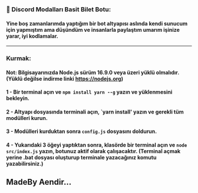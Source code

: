 ### 🎫 Discord Modalları Basit Bilet Botu:

#### Yine boş zamanlarımda yaptığım bir bot altyapısı aslında kendi sunucum için yapmıştım ama düşündüm ve insanlarla paylaştım umarım işinize yarar, iyi kodlamalar.

<hr />

### Kurmak:

####

#### Not: Bilgisayarınızda Node.js sürüm 16.9.0 veya üzeri yüklü olmalıdır. (Yüklü değilse indirme linki https://nodejs.org)

#### 1 - Bir terminal açın ve `npm install yarn --g` yazın ve yüklenmesini bekleyin.

#### 2 - Altyapı dosyasında terminali açın, `yarn install' yazın ve gerekli tüm modülleri kurun.

#### 3 - Modülleri kurduktan sonra `config.js` dosyasını doldurun.

#### 4 - Yukarıdaki 3 öğeyi yaptıktan sonra, klasörde bir terminal açın ve `node src/index.js` yazın, botunuz aktif olarak çalışacaktır. (Terminal açmak yerine .bat dosyası oluşturup terminale yazacağınız komutu yazabilirsiniz.)

## MadeBy Aendir...